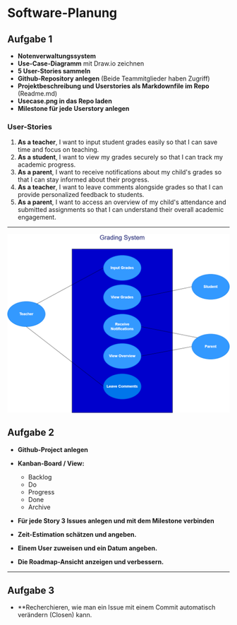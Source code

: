 # Software-Planung

## Aufgabe 1  

- **Notenverwaltungssystem**  
- **Use-Case-Diagramm** mit Draw.io zeichnen  
- **5 User-Stories sammeln**  
- **Github-Repository anlegen** (Beide Teammitglieder haben Zugriff)  
- **Projektbeschreibung und Userstories als Markdownfile im Repo** (Readme.md)  
- **Usecase.png in das Repo laden**  
- **Milestone für jede Userstory anlegen**  

### User-Stories  

1. **As a teacher**, I want to input student grades easily so that I can save time and focus on teaching.  
3. **As a student**, I want to view my grades securely so that I can track my academic progress.  
4. **As a parent**, I want to receive notifications about my child's grades so that I can stay informed about their progress.  
5. **As a teacher**, I want to leave comments alongside grades so that I can provide personalized feedback to students.  
6. **As a parent**, I want to access an overview of my child's attendance and submitted assignments so that I can understand their overall academic engagement.  

---

![Use Case Diagramm](Usecase.png)

## Aufgabe 2  

- **Github-Project anlegen**  
- **Kanban-Board / View:**  
  - Backlog  
  - Do  
  - Progress  
  - Done  
  - Archive  

- **Für jede Story 3 Issues anlegen und mit dem Milestone verbinden**  
- **Zeit-Estimation schätzen und angeben.**  
- **Einem User zuweisen und ein Datum angeben.**  
- **Die Roadmap-Ansicht anzeigen und verbessern.**  

---

## Aufgabe 3  

- **Recherchieren, wie man ein Issue mit einem Commit automatisch verändern (Closen) kann.
